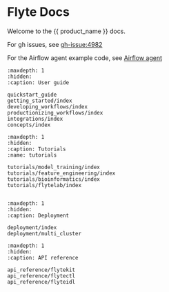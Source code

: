 # Flyte Docs

Welcome to the {{ product_name }} docs.

For gh issues, see <gh-issue:4982>

For the Airflow agent example code, see [Airflow agent](integration:airflow_agent)



```{toctree}
:maxdepth: 1
:hidden:
:caption: User guide

quickstart_guide
getting_started/index
developing_workflows/index
productionizing_workflows/index
integrations/index
concepts/index

```

```{toctree}
:maxdepth: 1
:hidden:
:caption: Tutorials
:name: tutorials

tutorials/model_training/index
tutorials/feature_engineering/index
tutorials/bioinformatics/index
tutorials/flytelab/index


```

```{toctree}
:maxdepth: 1
:hidden:
:caption: Deployment

deployment/index
deployment/multi_cluster

```

```{toctree}
:maxdepth: 1
:hidden:
:caption: API reference

api_reference/flytekit
api_reference/flytectl
api_reference/flyteidl

```
